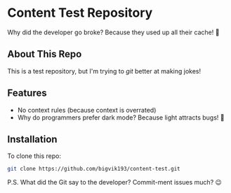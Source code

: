 # Content Test Repository

Why did the developer go broke? Because they used up all their cache! 💸

## About This Repo

This is a test repository, but I'm trying to *git* better at making jokes!

## Features

- No context rules (because context is overrated)
- Why do programmers prefer dark mode? Because light attracts bugs! 🐛

## Installation

To clone this repo:
```bash
git clone https://github.com/bigvik193/content-test.git
```

P.S. What did the Git say to the developer?
Commit-ment issues much? 😉
